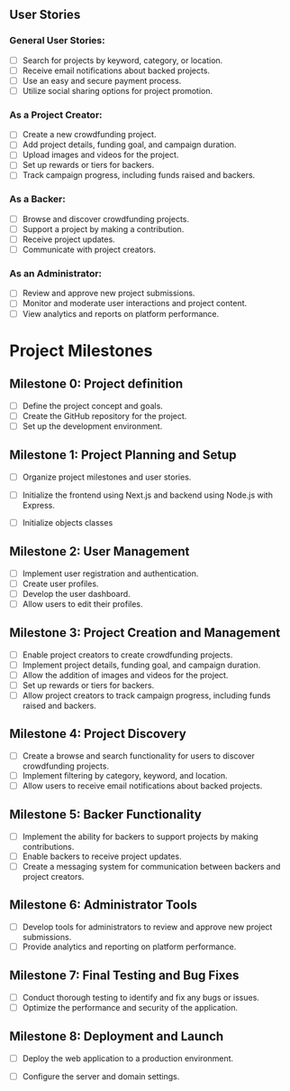 ## User Stories

### General User Stories:

- [ ] Search for projects by keyword, category, or location.
- [ ] Receive email notifications about backed projects.
- [ ] Use an easy and secure payment process.
- [ ] Utilize social sharing options for project promotion.

### As a Project Creator:

- [ ] Create a new crowdfunding project.
- [ ] Add project details, funding goal, and campaign duration.
- [ ] Upload images and videos for the project.
- [ ] Set up rewards or tiers for backers.
- [ ] Track campaign progress, including funds raised and backers.

### As a Backer:

- [ ] Browse and discover crowdfunding projects.
- [ ] Support a project by making a contribution.
- [ ] Receive project updates.
- [ ] Communicate with project creators.

### As an Administrator:

- [ ] Review and approve new project submissions.
- [ ] Monitor and moderate user interactions and project content.
- [ ] View analytics and reports on platform performance.

# Project Milestones

## Milestone 0: Project definition
- [ ] Define the project concept and goals.
- [ ] Create the GitHub repository for the project.
- [ ] Set up the development environment.

## Milestone 1: Project Planning and Setup
- [ ] Organize project milestones and user stories.
- [ ] Initialize the frontend using Next.js and backend using Node.js with Express.
- [ ] Initialize objects classes


## Milestone 2: User Management
- [ ] Implement user registration and authentication.
- [ ] Create user profiles.
- [ ] Develop the user dashboard.
- [ ] Allow users to edit their profiles.

## Milestone 3: Project Creation and Management
- [ ] Enable project creators to create crowdfunding projects.
- [ ] Implement project details, funding goal, and campaign duration.
- [ ] Allow the addition of images and videos for the project.
- [ ] Set up rewards or tiers for backers.
- [ ] Allow project creators to track campaign progress, including funds raised and backers.

## Milestone 4: Project Discovery
- [ ] Create a browse and search functionality for users to discover crowdfunding projects.
- [ ] Implement filtering by category, keyword, and location.
- [ ] Allow users to receive email notifications about backed projects.

## Milestone 5: Backer Functionality
- [ ] Implement the ability for backers to support projects by making contributions.
- [ ] Enable backers to receive project updates.
- [ ] Create a messaging system for communication between backers and project creators.

## Milestone 6: Administrator Tools
- [ ] Develop tools for administrators to review and approve new project submissions.
- [ ] Provide analytics and reporting on platform performance.

## Milestone 7: Final Testing and Bug Fixes
- [ ] Conduct thorough testing to identify and fix any bugs or issues.
- [ ] Optimize the performance and security of the application.

## Milestone 8: Deployment and Launch
- [ ] Deploy the web application to a production environment.
- [ ] Configure the server and domain settings.

    